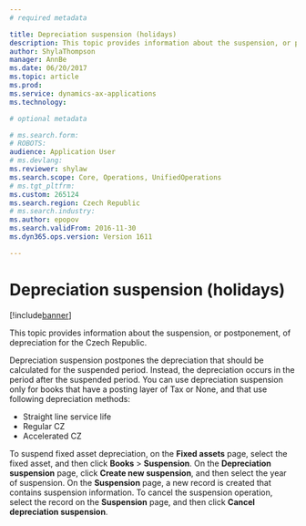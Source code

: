 ```yaml
---
# required metadata

title: Depreciation suspension (holidays)
description: This topic provides information about the suspension, or postponement, of depreciation for the Czech Republic.
author: ShylaThompson
manager: AnnBe
ms.date: 06/20/2017
ms.topic: article
ms.prod: 
ms.service: dynamics-ax-applications
ms.technology: 

# optional metadata

# ms.search.form: 
# ROBOTS: 
audience: Application User
# ms.devlang: 
ms.reviewer: shylaw
ms.search.scope: Core, Operations, UnifiedOperations
# ms.tgt_pltfrm: 
ms.custom: 265124
ms.search.region: Czech Republic
# ms.search.industry: 
ms.author: epopov
ms.search.validFrom: 2016-11-30
ms.dyn365.ops.version: Version 1611

---
```


# Depreciation suspension (holidays)

[!include[banner](../includes/banner.md)]


This topic provides information about the suspension, or postponement, of depreciation for the Czech Republic.

Depreciation suspension postpones the depreciation that should be calculated for the suspended period. Instead, the depreciation occurs in the period after the suspended period. You can use depreciation suspension only for books that have a posting layer of Tax or None, and that use following depreciation methods:

-   Straight line service life
-   Regular CZ
-   Accelerated CZ

To suspend fixed asset depreciation, on the **Fixed assets** page, select the fixed asset, and then click **Books** &gt; **Suspension**. On the **Depreciation suspension** page, click **Create new suspension**, and then select the year of suspension. On the **Suspension** page, a new record is created that contains suspension information. To cancel the suspension operation, select the record on the **Suspension** page, and then click **Cancel depreciation suspension**.



